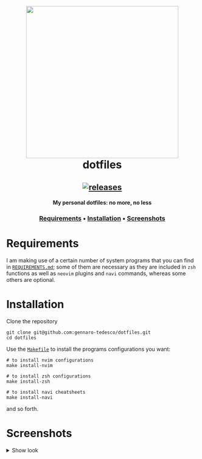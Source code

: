 <h1 align="center">
  <br>
  <img src="https://user-images.githubusercontent.com/15387611/210524697-9c3f3efc-47d4-477e-8053-28854b319faa.png" width="400">
  <br>
  dotfiles
  <br>
</h1>

<h2 align="center">
  <a href="https://github.com/gennaro-tedesco/dotfiles/releases">
    <img alt="releases" src="https://img.shields.io/github/release/gennaro-tedesco/dotfiles"/>
  </a>
</h2>

<h4 align="center">My personal dotfiles: no more, no less</h4>
<h3 align="center">
  <a href="#Requirements">Requirements</a> •
  <a href="#Installation">Installation</a> •
  <a href="#Screenshots">Screenshots</a>
</h3>

# Requirements

I am making use of a certain number of system programs that you can find in [`REQUIREMENTS.md`](https://github.com/gennaro-tedesco/dotfiles/blob/master/REQUIREMENTS.md); some of them are necessary as they are included in `zsh` functions as well as `neovim` plugins and `navi` commands, whereas some others are optional.

# Installation

Clone the repository

```
git clone git@github.com:gennaro-tedesco/dotfiles.git
cd dotfiles
```

Use the [`Makefile`](https://github.com/gennaro-tedesco/dotfiles/blob/master/Makefile) to install the programs configurations you want:

```
# to install nvim configurations
make install-nvim

# to install zsh configurations
make install-zsh

# to install navi cheatsheets
make install-navi
```

and so forth.

# Screenshots

<details>
  <summary>Show look</summary>

<img width="1321" src="https://user-images.githubusercontent.com/15387611/116796202-10b83700-aadb-11eb-887a-510fc540d142.png">
<img width="1321" src="https://user-images.githubusercontent.com/15387611/149603156-a0dddbfb-62d3-40ef-afc8-532be85fc5bc.png">
</details>
